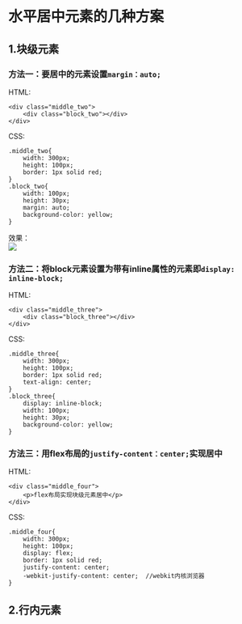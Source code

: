 # 水平居中元素的几种方案
## 1.块级元素
### 方法一：要居中的元素设置`margin：auto;`
HTML:

	<div class="middle_two">
        <div class="block_two"></div>
    </div>
CSS:

    .middle_two{
	    width: 300px;
	    height: 100px;
	    border: 1px solid red;
    }
    .block_two{
	    width: 100px;
	    height: 30px;
	    margin: auto;
	    background-color: yellow;
    }
效果：   
![](http://i.imgur.com/QWgLFlD.png)

### 方法二：将block元素设置为带有inline属性的元素即`display: inline-block;`
HTML:

	<div class="middle_three">
        <div class="block_three"></div>
    </div>

CSS:   

    .middle_three{
	    width: 300px;
	    height: 100px;
	    border: 1px solid red;
	    text-align: center;
    }
    .block_three{
	    display: inline-block;
	    width: 100px;
	    height: 30px;
	    background-color: yellow;
    }
### 方法三：用flex布局的`justify-content：center;`实现居中

HTML:

    <div class="middle_four">
        <p>flex布局实现块级元素居中</p>
    </div>
CSS:

    .middle_four{
	    width: 300px;
	    height: 100px;
	    display: flex;
	    border: 1px solid red;
	    justify-content: center;
	    -webkit-justify-content: center;  //webkit内核浏览器
    }


## 2.行内元素
